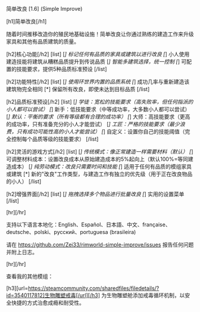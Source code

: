简单改良 [1.6] (Simple Improve)

[h1]简单改良[/h1]

随着时间推移改造你的殖民地基础设施！简单改良让你通过熟练的建造工作来升级家具和其他有品质建筑的质量。

[h2]核心功能[/h2]
[list]
[*] 标记任何有品质的家具或建筑以进行改良
[*] 小人使用建造技能将建筑从糟糕品质提升到传说品质
[*] 智能多建筑选择，统一控制
[*] 可配置的技能要求，提供5种品质标准预设
[/list]

[h2]功能特性[/h2]
[list]
[*] 使用环世界内置的品质系统
[*] 成功几率与重新建造该建筑物完全相同
[*] 保留所有改良，即使未达到目标品质
[/list]

[h2]品质标准预设[/h2]
[list]
[*] 学徒：宽松的技能要求（高失败率，但任何指派的小人都可以尝试）
[*] 新手：低技能要求（中等成功率，大多数小人都可以尝试）
[*] 默认：平衡的要求（所有等级都有合理的成功率）
[*] 大师：高技能要求（更高的成功率，只有准备充分的小人才能尝试）
[*] 工匠：严格的技能要求（最少浪费，只有成功可能性高的小人才能尝试）
[*] 自定义：设置你自己的技能阈值（完全控制每个品质等级的技能要求）
[/list]

[h2]灵活的游戏方式[/h2]
[list]
[*] 传统模式：像正常建造一样需要材料（默认）
[*] 可调整材料成本：设置改良成本从原始建造成本的5%起向上（默认100%=等同建造成本）
[*] 纯劳动模式：改良只需要时间和技能
[*] 适用于任何有品质的模组家具或建筑
[*] 新的"改良"工作类型，与建造工作有独立的优先级（用于正在改良物品的小人）
[/list]

[h2]增强界面[/h2]
[list]
[*] 拖拽选择多个物品进行批量改良
[*] 实用的设置菜单
[/list]

[hr][/hr] 

支持以下语言本地化：English、Español、日本語、中文、française、deutsche、polski、русский、portuguesa (brasileira)

请在 https://github.com/Zei33/rimworld-simple-improve/issues 报告任何问题并附上日志。

[hr][/hr] 

查看我的其他模组：

[h3][url=https://steamcommunity.com/sharedfiles/filedetails/?id=3540117812]生物雕塑戒毒[/url][/h3]
为生物雕塑舱添加戒毒循环机制，以安全快捷的方式治愈成瘾和耐受性。